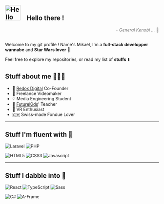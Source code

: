 <h2><img 
     style="width: 50px; height: auto; display: inline; margin-right: 15px;"
     src="https://i.kym-cdn.com/entries/icons/original/000/029/079/hellothere.jpg"
     alt="Hello There"> Hello there !
</h2>

<div style="color: gray; text-align: right;"><i>- General Kenobi ... </i>🤖</div><br/>

Welcome to my git profile ! Name's Mikaël, I'm a **full-stack developper wannabe** and **Star Wars lover** 🌌

Feel free to explore my repositories, or read my list of **stuffs** ⬇️

## Stuff about me 👨🏻‍💻

- 🔴 [Redox Digital](https://redoxdigital.ch) Co-Founder
- 🎥 Freelance Videomaker
- 💡 Media Engineering Student
- 🤖 [FutureKids](https://futurekids.io/)' Teacher 
- 👾 VR Enthusiast
- 🇨🇭 Swiss-made Fondue Lover

---

## Stuff I'm fluent with 🔧

![Laravel](https://img.shields.io/badge/Laravel-F9322C?style=flat&logo=laravel&logoColor=white)
![PHP](https://img.shields.io/badge/php-777BB4?style=flat&logo=php&logoColor=white)

![HTML5](https://img.shields.io/badge/HTML5-E34F26?style=flat&logo=html5&logoColor=white)
![CSS3](https://img.shields.io/badge/CSS3-1572B6?style=flat&logo=css3&logoColor=white)
![Javascript](https://img.shields.io/badge/JavaScript-F7DF1E?style=flat&logo=javascript&logoColor=black)

---

## Stuff I dabble into 🚧

![React](https://img.shields.io/badge/React-61DAFB?style=flat&logo=react&logoColor=black)
![TypeScript](https://img.shields.io/badge/TypeScript-3178C6?style=flat&logo=typescript&logoColor=white)
![Sass](https://img.shields.io/badge/sass-CC6699?style=flat&logo=sass&logoColor=white)

![C#](https://img.shields.io/badge/CSharp-239120?style=flat&logo=csharp&logoColor=white)
![A-Frame](https://img.shields.io/badge/AFrame-EF2D5E?style=flat&logo=a-frame&logoColor=white)
